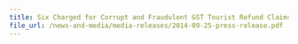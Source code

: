 ```yaml
---
title: Six Charged for Corrupt and Fraudulent GST Tourist Refund Claims
file_url: /news-and-media/media-releases/2014-09-25-press-release.pdf
---
```

